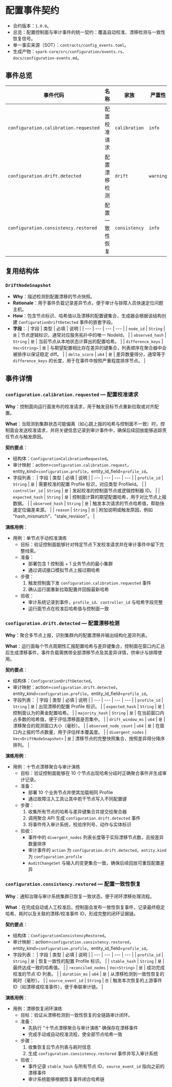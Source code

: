 # 配置事件契约

- 合约版本：`1.0.0`。
- 总览：配置控制面与审计事件的统一契约：覆盖自动校准、漂移检测与一致性恢复信号。
- 单一事实来源（SOT）：`contracts/config_events.toml`。
- 生成产物：`spark-core/src/configuration/events.rs`、`docs/configuration-events.md`。

## 事件总览

| 事件代码 | 名称 | 家族 | 严重性 | 结构体 |
| --- | --- | --- | --- | --- |
| `configuration.calibration.requested` | 配置校准请求 | `calibration` | `info` | `ConfigurationCalibrationRequested` |
| `configuration.drift.detected` | 配置漂移检测 | `drift` | `warning` | `ConfigurationDriftDetected` |
| `configuration.consistency.restored` | 配置一致性恢复 | `consistency` | `info` | `ConfigurationConsistencyRestored` |

## 复用结构体

### `DriftNodeSnapshot`
- **Why**：描述检测到配置漂移的节点快照。
- **Rationale**：用于事件负载记录差异节点，便于审计与排障人员快速定位问题主机。
- **How**：包含节点标识、哈希值以及漂移的配置键集合，生成器会根据该结构创建 `ConfigurationDriftDetected` 事件的嵌套字段。
- **字段**：
  | 字段 | 类型 | 必填 | 说明 |
  | --- | --- | --- | --- |
  | `node_id` | `String` | `是` | 节点逻辑标识，通常对应服务拓扑中的唯一 NodeId。 |
  | `observed_hash` | `String` | `是` | 当前节点从本地状态计算出的配置哈希。 |
  | `difference_keys` | `Vec<String>` | `是` | 与期望配置相比存在差异的键集合，列表顺序在聚合器中会被排序以保证稳定 diff。 |
  | `delta_score` | `u64` | `是` | 差异数量得分，通常等于 `difference_keys` 的长度，用于在事件中按照严重程度排序节点。 |

## 事件详情

### `configuration.calibration.requested` — 配置校准请求

**Why**：控制面向运行面发布的校准请求，用于触发目标节点重新拉取或对齐配置。

**What**：当观测到集群状态可能偏离（如心跳上报的哈希与控制面不一致）时，控制面会发送校准请求，并将关键信息记录到审计事件中，确保后续回放能够追踪责任节点与触发原因。

**契约要点**：
- 结构体：`ConfigurationCalibrationRequested`。
- 审计映射：action=`configuration.calibration.request`，entity_kind=`configuration.profile`，entity_id_field=`profile_id`。
- 字段列表：
  | 字段 | 类型 | 必填 | 说明 |
  | --- | --- | --- | --- |
  | `profile_id` | `String` | `是` | 需要校准的配置 Profile 标识，对应类型 ProfileId。 |
  | `controller_id` | `String` | `是` | 发起校准的控制面节点或逻辑控制器 ID。 |
  | `expected_hash` | `String` | `是` | 控制面计算的期望配置哈希，用于对比节点上报数据。 |
  | `observed_hash` | `String` | `是` | 触发本次请求的节点哈希值，帮助快速定位偏差来源。 |
  | `reason` | `String` | `否` | 附加说明或触发原因，例如 "hash_mismatch"、"stale_revision"。 |

**演练用例**：

- 用例：单节点手动校准演练
  - 目标：验证控制面能够针对特定节点下发校准请求并在审计事件中留下完整线索。
  - 准备：
    - 部署包含 1 控制面 + 1 业务节点的最小集群
    - 通过调试接口模拟节点上报过期哈希
  - 步骤：
    1. 触发控制面下发 `configuration.calibration.requested` 事件
    1. 确认运行面重新拉取配置并回报最新哈希
  - 验收：
    - 审计系统记录到事件，`profile_id`、`controller_id` 与哈希字段完整
    - 运行面节点在校准后哈希值与控制面一致

### `configuration.drift.detected` — 配置漂移检测

**Why**：聚合多节点上报，识别集群内的配置漂移并输出结构化差异列表。

**What**：运行面每个节点周期性汇报配置哈希与差异键集合，控制面在窗口内汇总后生成漂移事件，事件负载需携带全部漂移节点及其差异详情，供审计与排障使用。

**契约要点**：
- 结构体：`ConfigurationDriftDetected`。
- 审计映射：action=`configuration.drift.detected`，entity_kind=`configuration.profile`，entity_id_field=`profile_id`。
- 字段列表：
  | 字段 | 类型 | 必填 | 说明 |
  | --- | --- | --- | --- |
  | `profile_id` | `String` | `是` | 出现漂移的配置 Profile 标识。 |
  | `expected_hash` | `String` | `是` | 控制面认为的黄金配置哈希。 |
  | `majority_hash` | `String` | `是` | 在当前窗口内占多数的哈希值，便于评估漂移面是否集中。 |
  | `drift_window_ms` | `u64` | `是` | 漂移聚合的观测窗口大小（毫秒）。 |
  | `observed_node_count` | `u64` | `是` | 在窗口内上报的节点数量，用于评估样本覆盖度。 |
  | `divergent_nodes` | `Vec<DriftNodeSnapshot>` | `是` | 漂移节点的完整快照集合，按照差异得分降序排列。 |

**演练用例**：

- 用例：十节点漂移聚合与审计演练
  - 目标：验证控制面能够在 10 个节点出现哈希分歧时正确聚合事件并生成审计记录。
  - 准备：
    - 部署 10 个业务节点并使其加载相同 Profile
    - 通过故障注入工具让其中若干节点写入不同配置键
  - 步骤：
    1. 收集所有节点的哈希与差异键集合并提交给聚合器
    1. 调用聚合 API 生成 `configuration.drift.detected` 事件
    1. 将事件传入审计系统，校验序列号、动作与实体标识
  - 验收：
    - 事件中的 `divergent_nodes` 列表长度等于实际漂移节点数，且按差异数量排序
    - 审计事件的 `action` 为 `configuration.drift.detected`，`entity.kind` 为 `configuration.profile`
    - `AuditChangeSet` 与输入的变更集合一致，确保后续回放可重现配置差异

### `configuration.consistency.restored` — 配置一致性恢复

**Why**：通知治理与审计系统集群已恢复一致状态，便于闭环漂移处理流程。

**What**：在完成自动或人工校准后，控制面会发布一致性恢复事件，记录最终稳定哈希、耗时以及关联的漂移/校准事件 ID，形成完整的闭环证据链。

**契约要点**：
- 结构体：`ConfigurationConsistencyRestored`。
- 审计映射：action=`configuration.consistency.restored`，entity_kind=`configuration.profile`，entity_id_field=`profile_id`。
- 字段列表：
  | 字段 | 类型 | 必填 | 说明 |
  | --- | --- | --- | --- |
  | `profile_id` | `String` | `是` | 恢复一致性的配置 Profile 标识。 |
  | `stable_hash` | `String` | `是` | 最终达成一致的哈希值。 |
  | `reconciled_nodes` | `Vec<String>` | `是` | 成功完成校准的节点 ID 列表。 |
  | `duration_ms` | `u64` | `是` | 从漂移检测到一致性恢复的耗时（毫秒）。 |
  | `source_event_id` | `String` | `否` | 触发本次恢复的上游事件 ID（如漂移或校准事件），便于串联审计链。 |

**演练用例**：

- 用例：漂移恢复闭环演练
  - 目标：验证从漂移检测到一致性恢复的全链路审计闭环。
  - 准备：
    - 先执行 "十节点漂移聚合与审计演练" 确保存在漂移事件
    - 完成手动或自动校准流程，使全部节点哈希一致
  - 步骤：
    1. 收集恢复后节点列表与耗时信息
    1. 生成 `configuration.consistency.restored` 事件并写入审计系统
  - 验收：
    - 事件记录 `stable_hash` 与所有节点 ID，`source_event_id` 指向之前的漂移事件
    - 审计系统能够根据恢复事件闭合哈希链

